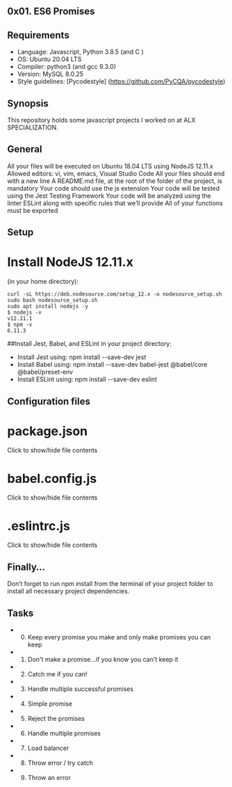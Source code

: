 ## 0x01. ES6 Promises

## Requirements
* Language: Javascript, Python 3.8.5 (and C )
* OS: Ubuntu 20.04 LTS
* Compiler: python3  (and gcc 9.3.0)
* Version: MySQL  8.0.25
* Style guidelines: [Pycodestyle] (https://github.com/PyCQA/pycodestyle)


## Synopsis
This repository holds some javascript projects I worked on at ALX SPECIALIZATION.

## General
All your files will be executed on Ubuntu 18.04 LTS using NodeJS 12.11.x
Allowed editors: vi, vim, emacs, Visual Studio Code
All your files should end with a new line
A README.md file, at the root of the folder of the project, is mandatory
Your code should use the js extension
Your code will be tested using the Jest Testing Framework
Your code will be analyzed using the linter ESLint along with specific rules that we’ll provide
All of your functions must be exported

## Setup

# Install NodeJS 12.11.x
(in your home directory):
```
curl -sL https://deb.nodesource.com/setup_12.x -o nodesource_setup.sh
sudo bash nodesource_setup.sh
sudo apt install nodejs -y
$ nodejs -v
v12.11.1
$ npm -v
6.11.3
```

##Install Jest, Babel, and ESLint
in your project directory:

* Install Jest using: npm install --save-dev jest
* Install Babel using: npm install --save-dev babel-jest @babel/core @babel/preset-env
* Install ESLint using: npm install --save-dev eslint
## Configuration files

# package.json
Click to show/hide file contents
# babel.config.js
Click to show/hide file contents
# .eslintrc.js
Click to show/hide file contents
## Finally…
Don’t forget to run npm install from the terminal of your project folder to install all necessary project dependencies.

## Tasks

* 0. Keep every promise you make and only make promises you can keep
* 1. Don't make a promise...if you know you can't keep it
* 2. Catch me if you can!
* 3. Handle multiple successful promises
* 4. Simple promise
* 5. Reject the promises
* 6. Handle multiple promises
* 7. Load balancer
* 8. Throw error / try catch
* 9. Throw an error
